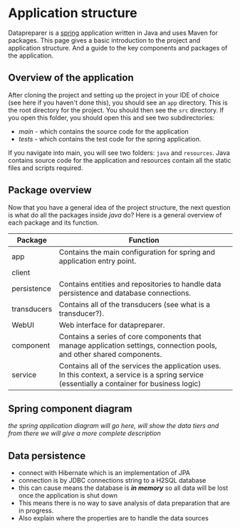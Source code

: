 # Application structure

Datapreparer is a [spring](https://spring.io) application written in Java and uses Maven for packages. This page gives a basic introduction to the project and
application structure. And a guide to the key components and packages of the application.

## Overview of the application

After cloning the project and setting up the project in your IDE of choice (see here if you haven't done this), you
should see an `app` directory. This is the root directory for the project. You should then see the `src` directory. If
you open this folder, you should open this and see two subdirectories:

- *main* - which contains the source code for the application
- *tests* - which contains the test code for the spring application.

If you navigate into main, you will see two folders: `java` and `resources`. Java contains source code
for the application and resources contain all the static files and scripts required.

## Package overview

Now that you have a general idea of the project structure, the next question is what do all the packages inside *java*
do? Here is a general overview of each package and its function.

| Package     | Function                                                                                                                                       | 
|-------------|------------------------------------------------------------------------------------------------------------------------------------------------|
| app         | Contains the main configuration for spring and application entry point.                                                                        |
| client      |                                                                                                                                                |
| persistence | Contains entities and repositories to handle data persistence and database connections.                                                        |
| transducers | Contains all of the transducers (see what is a transducer?).                                                                                   |
| WebUI       | Web interface for datapreparer.                                                                                                                |
| component   | Contains a series of core components that manage application settings, connection pools, and other shared components.                          |
| service     | Contains all of the services the application uses. In this context, a service is a spring service (essentially a container for business logic) |

## Spring component diagram
_the spring application diagram will go here, will show the data tiers and from there we will give a more complete description_ 

## Data persistence
- connect with Hibernate which is an implementation of JPA
- connection is by JDBC connections string to a H2SQL database
- this can cause means the database is **_in memory_** so all data will be lost once the application is shut down
- This means there is no way to save analysis of data preparation that are in progress.
- Also explain where the properties are to handle the data sources